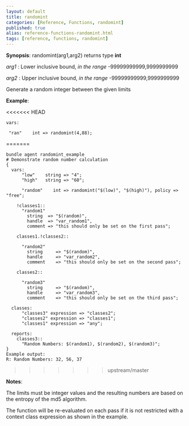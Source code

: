 ```yaml
---
layout: default
title: randomint
categories: [Reference, Functions, randomint]
published: true
alias: reference-functions-randomint.html
tags: [reference, functions, randomint]
---
```




**Synopsis**: randomint(arg1,arg2) returns type **int**

  
 *arg1* : Lower inclusive bound, *in the range* -99999999999,9999999999
  
 *arg2* : Upper inclusive bound, *in the range* -99999999999,9999999999
  

Generate a random integer between the given limits

**Example**:  
   

<<<<<<< HEAD
```cf3
vars:

 "ran"    int => randomint(4,88);
```
=======
```cf3 {.verbatim}
bundle agent randomint_example
# Demonstrate random number calculation
{
  vars:
      "low"    string => "4";
      "high"   string => "60";

      "random"    int => randomint("$(low)", "$(high)"), policy => "free";

    !classes1::
      "random1" 
        string  => "$(random)",
        handle  => "var_random1",
        comment => "this should only be set on the first pass";

    classes1.!classes2::

      "random2" 
        string     => "$(random)",
        handle     => "var_random2",
        comment    => "this should only be set on the second pass";

    classes2::

      "random3" 
        string     => "$(random)",
        handle     => "var_random3",
        comment    => "this should only be set on the third pass";

  classes:
      "classes3" expression => "classes2";
      "classes2" expression => "classes1";
      "classes1" expression => "any";

  reports:
    classes3::
      "Random Numbers: $(random1), $(random2), $(random3)";
}
Example output:
R: Random Numbers: 32, 56, 37
```
>>>>>>> upstream/master

**Notes**:  
   

The limits must be integer values and the resulting numbers are based on
the entropy of the md5 algorithm.

The function will be re-evaluated on each pass if it is not restricted with a
context class expression as shown in the example.
